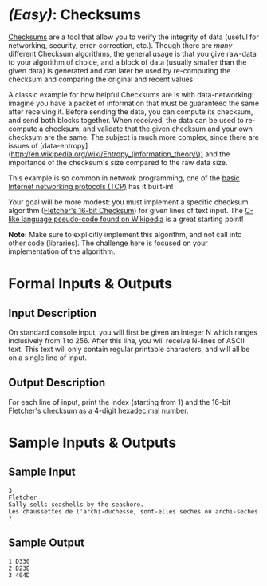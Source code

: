 # [](#EasyIcon) *(Easy)*: Checksums

[Checksums](http://en.wikipedia.org/wiki/Checksum) are a tool that allow you to verify the integrity of data (useful for networking, security, error-correction, etc.). Though there are *many* different Checksum algorithms, the general usage is that you give raw-data to your algorithm of choice, and a block of data (usually smaller than the given data) is generated and can later be used by re-computing the checksum and comparing the original and recent values.

A classic example for how helpful Checksums are is with data-networking: imagine you have a packet of information that must be guaranteed the same after receiving it. Before sending the data, you can compute its checksum, and send both blocks together. When received, the data can be used to re-compute a checksum, and validate that the given checksum and your own checksum are the same. The subject is much more complex, since there are issues of [data-entropy](http://en.wikipedia.org/wiki/Entropy_(information_theory\)) and the importance of the checksum's size compared to the raw data size.

This example is so common in network programming, one of the [basic Internet networking protocols (TCP)](http://en.wikipedia.org/wiki/Transmission_Control_Protocol#Checksum_computation) has it built-in!

Your goal will be more modest: you must implement a specific checksum algorithm ([Fletcher's 16-bit Checksum](http://en.wikipedia.org/wiki/Fletcher%27s_checksum)) for given lines of text input. The [C-like language pseudo-code found on Wikipedia](http://en.wikipedia.org/wiki/Fletcher%27s_checksum#Straightforward) is a great starting point!

**Note:** Make sure to explicitly implement this algorithm, and not call into other code (libraries). The challenge here is focused on your implementation of the algorithm.

# Formal Inputs & Outputs
## Input Description

On standard console input, you will first be given an integer N which ranges inclusively from 1 to 256. After this line, you will receive N-lines of ASCII text. This text will only contain regular printable characters, and will all be on a single line of input.

## Output Description

For each line of input, print the index (starting from 1) and the 16-bit Fletcher's checksum as a 4-digit hexadecimal number.

# Sample Inputs & Outputs
## Sample Input

    3
    Fletcher
    Sally sells seashells by the seashore.
    Les chaussettes de l'archi-duchesse, sont-elles seches ou archi-seches ?

## Sample Output

    1 D330
    2 D23E
    3 404D
